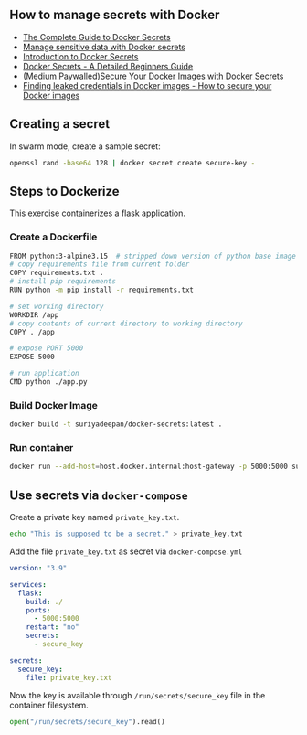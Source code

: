 ## How to manage secrets with Docker

- [The Complete Guide to Docker Secrets](https://earthly.dev/blog/docker-secrets/)
- [Manage sensitive data with Docker secrets](https://docs.docker.com/engine/swarm/secrets/)
- [Introduction to Docker Secrets](https://www.baeldung.com/ops/docker-secrets)
- [Docker Secrets - A Detailed Beginners Guide](https://www.knowledgehut.com/blog/devops/docker-secrets)
- [(Medium Paywalled)Secure Your Docker Images with Docker Secrets](https://towardsdatascience.com/secure-your-docker-images-with-docker-secrets-f2b92ec398a0)
- [Finding leaked credentials in Docker images - How to secure your Docker images](https://www.youtube.com/watch?v=SOd_XMIGRqo)


## Creating a secret

In swarm mode, create a sample secret:

```bash
openssl rand -base64 128 | docker secret create secure-key -
```

## Steps to Dockerize

This exercise containerizes a flask application.

### Create a Dockerfile

```bash
FROM python:3-alpine3.15  # stripped down version of python base image
# copy requirements file from current folder
COPY requirements.txt .
# install pip requirements
RUN python -m pip install -r requirements.txt

# set working directory
WORKDIR /app
# copy contents of current directory to working directory
COPY . /app

# expose PORT 5000
EXPOSE 5000

# run application
CMD python ./app.py
```


### Build Docker Image

```bash
docker build -t suriyadeepan/docker-secrets:latest .
```

### Run container

```bash
docker run --add-host=host.docker.internal:host-gateway -p 5000:5000 suriyadeepan/docker-secrets:latest
```

## Use secrets via `docker-compose`

Create a private key named `private_key.txt`.

```bash
echo "This is supposed to be a secret." > private_key.txt
```

Add the file `private_key.txt` as secret via `docker-compose.yml`

```yml
version: "3.9"

services:
  flask:
    build: ./
    ports:
      - 5000:5000
    restart: "no"
    secrets:
      - secure_key

secrets:
  secure_key:
    file: private_key.txt
```

Now the key is available through `/run/secrets/secure_key` file in the container filesystem. 

```python
open("/run/secrets/secure_key").read()
```